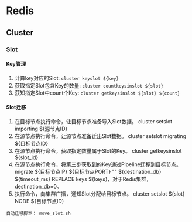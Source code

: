 # Redis

## Cluster

### Slot
#### Key管理
1. 计算key对应的Slot:
   ```cluster keyslot ${key}```
2. 获取指定Slot包含Key的数量:
   ```cluster countkeysinslot ${slot}```
3. 获知指定Slot中count个Key:
   ```cluster getkeysinslot ${slot} ${count}```

#### Slot迁移
1. 在目标节点执行命令，让目标节点准备导入Slot数据。 cluster setslot importing ${源节点ID}
2. 在源节点执行命令，让源节点准备迁出Slot数据。 cluster setslot migrating ${目标节点ID}
3. 在源节点执行命令，获取指定数量属于Slot的Key。 cluster getkeysinslot ${slot_id}
4. 在源节点执行命令，将第三步获取到的Key通过Pipeline迁移到目标节点。 migrate ${目标节点IP} ${目标节点PORT} "" ${destination_db} ${timeout_ms} REPLACE keys ${keys}，对于Redis集群，destination_db=0。
5. 执行命令，向集群广播，通知Slot分配给目标节点。 cluster setslot ${slot} NODE ${目标节点ID}
```
自动迁移脚本： move_slot.sh
```